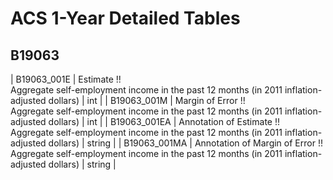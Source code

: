 # ACS 1-Year Detailed Tables

## B19063

| B19063_001E | Estimate !!<br>Aggregate self-employment income in the past 12 months (in 2011 inflation-adjusted dollars) | int |
| B19063_001M | Margin of Error !!<br>Aggregate self-employment income in the past 12 months (in 2011 inflation-adjusted dollars) | int |
| B19063_001EA | Annotation of Estimate !!<br>Aggregate self-employment income in the past 12 months (in 2011 inflation-adjusted dollars) | string |
| B19063_001MA | Annotation of Margin of Error !!<br>Aggregate self-employment income in the past 12 months (in 2011 inflation-adjusted dollars) | string |

